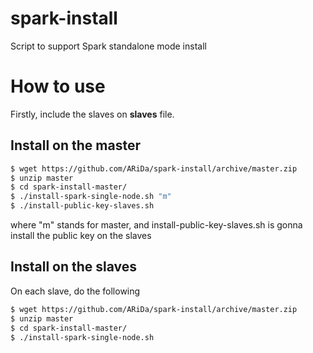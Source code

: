 spark-install
=============

Script to support Spark standalone mode install

How to use
==========
Firstly, include the slaves on **slaves** file.

## Install on the master
``` bash
$ wget https://github.com/ARiDa/spark-install/archive/master.zip
$ unzip master
$ cd spark-install-master/
$ ./install-spark-single-node.sh "m"
$ ./install-public-key-slaves.sh
```
where "m" stands for master, and install-public-key-slaves.sh is gonna install the public key on the slaves

## Install on the slaves
On each slave, do the following
``` bash
$ wget https://github.com/ARiDa/spark-install/archive/master.zip
$ unzip master
$ cd spark-install-master/
$ ./install-spark-single-node.sh
```
